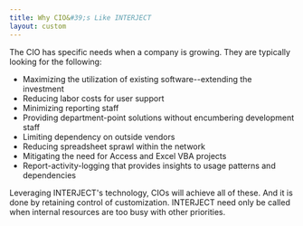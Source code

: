 ```yaml
---
title: Why CIO&#39;s Like INTERJECT
layout: custom
---
```


The CIO has specific needs when a company is growing. They are typically looking for the following: 

  * Maximizing the utilization of existing software--extending the investment 
  * Reducing labor costs for user support 
  * Minimizing reporting staff 
  * Providing department-point solutions without encumbering development staff 
  * Limiting dependency on outside vendors 
  * Reducing spreadsheet sprawl within the network 
  * Mitigating the need for Access and Excel VBA projects 
  * Report-activity-logging that provides insights to usage patterns and dependencies 



Leveraging INTERJECT's technology, CIOs will achieve all of these. And it is done by retaining control of customization. INTERJECT need only be called when internal resources are too busy with other priorities. 

  

